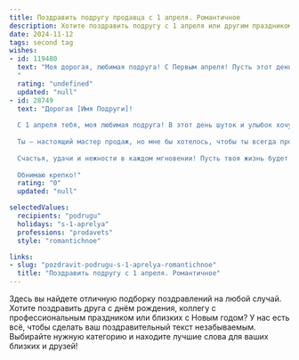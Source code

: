 ```yaml
---
title: Поздравить подругу продавца с 1 апреля. Романтичное
description: Хотите поздравить подругу с 1 апреля или другим праздником? Наш ИИ создаст незабываемое поздравление, а вы обязательно выделитесь среди других.  
date: 2024-11-12
tags: second tag
wishes:
- id: 119480
  text: "Моя дорогая, любимая подруга! С Первым апреля! Пусть этот день, полный шуток и веселья, станет предвестником весны в твоём сердце и принесёт столько же радости, сколько ты даришь своим покупателям.  Пусть твоя улыбка, светлая и очаровательная, как весеннее солнце, всегда привлекает удачу и любовь.  Ты —  самый замечательный продавец, и я желаю тебе, чтобы твоя жизнь была такой же яркой и полной прекрасных моментов, как витрина самого лучшего магазина!  Люблю тебя!
  "
  rating: "undefined"
  updated: "null"
- id: 28749
  text: "Дорогая [Имя Подруги]!
  
  С 1 апреля тебя, моя любимая подруга! В этот день шуток и улыбок хочу пожелать тебе, чтобы каждый день был полон радости, как яркая витрина в твоем магазине! Пусть твоя душа светится, как самые красивые товары, а жизнь дарит лишь приятные сюрпризы.
  
  Ты — настоящий мастер продаж, но мне бы хотелось, чтобы ты всегда продавала счастье и любовь себе! Пусть каждый момент приносит вдохновение, а в сердце живет романтика, словно первый день весны.
  
  Счастья, удачи и нежности в каждом мгновении! Пусть твоя жизнь будет самой прекрасной сказкой, наполненной добрыми шутками и светлыми надеждами!
  
  Обнимаю крепко!"
  rating: "0"
  updated: "null"

selectedValues:
  recipients: "podrugu"
  holidays: "s-1-aprelya"
  professions: "prodavets"
  style: "romantichnoe"

links:
- slug: "pozdravit-podrugu-s-1-aprelya-romantichnoe"
  title: "Поздравить подругу с 1 апреля. Романтичное"
---
```


Здесь вы найдете отличную подборку поздравлений на любой случай. 
Хотите поздравить друга с днём рождения, коллегу с профессиональным праздником или близких с Новым годом? У нас есть всё, чтобы сделать ваш поздравительный текст незабываемым. Выбирайте нужную категорию и находите лучшие слова для ваших близких и друзей!
